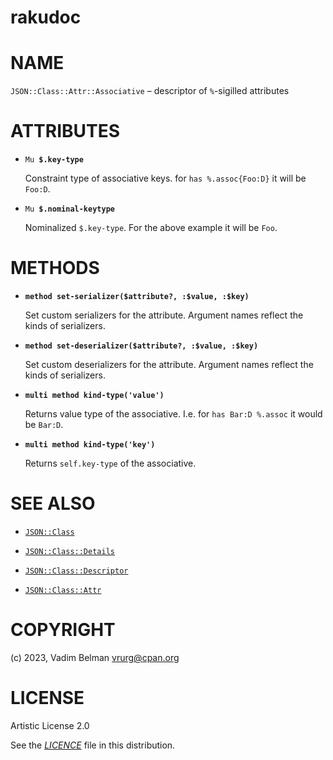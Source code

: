 rakudoc
=======

NAME
====

`JSON::Class::Attr::Associative` – descriptor of `%`-sigilled attributes

ATTRIBUTES
==========

  * `Mu `**`$.key-type`**

    Constraint type of associative keys. for `has %.assoc{Foo:D}` it will be `Foo:D`.

  * `Mu `**`$.nominal-keytype`**

    Nominalized `$.key-type`. For the above example it will be `Foo`.

METHODS
=======

  * **`method set-serializer($attribute?, :$value, :$key)`**

    Set custom serializers for the attribute. Argument names reflect the kinds of serializers.

  * **`method set-deserializer($attribute?, :$value, :$key)`**

    Set custom deserializers for the attribute. Argument names reflect the kinds of serializers.

  * **`multi method kind-type('value')`**

    Returns value type of the associative. I.e. for `has Bar:D %.assoc` it would be `Bar:D`.

  * **`multi method kind-type('key')`**

    Returns `self.key-type` of the associative.

SEE ALSO
========

  * [`JSON::Class`](../Class.md)

  * [`JSON::Class::Details`](Details.md)

  * [`JSON::Class::Descriptor`](../Descriptor.md)

  * [`JSON::Class::Attr`](../Attr.md)

COPYRIGHT
=========

(c) 2023, Vadim Belman <vrurg@cpan.org>

LICENSE
=======

Artistic License 2.0

See the [*LICENCE*](../../../../LICENCE) file in this distribution.

